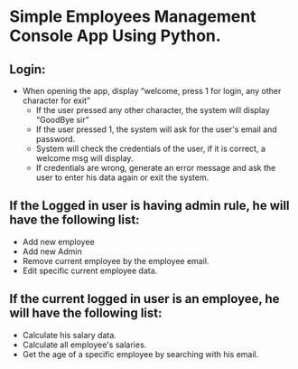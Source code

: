 # Simple Employees Management Console App Using Python.
## Login:
- When opening the app, display “welcome, press 1 for login, any other character for exit”  
  - If the user pressed any other character, the system will display “GoodBye sir”  
  - If the user pressed 1, the system will ask for the user's email and password.  
  - System will check the credentials of the user, if it is correct, a welcome msg will display.
  - If credentials are wrong, generate an error message and ask the user to enter his data again or exit the system.
## If the Logged in user is having admin rule, he will have the following list:  
- Add new employee  
- Add new Admin  
- Remove current employee by the employee email.  
- Edit specific current employee data.
## If the current logged in user is an employee, he will have the following list:  
- Calculate his salary data.  
- Calculate all employee's salaries.  
- Get the age of a specific employee by searching with his email.
